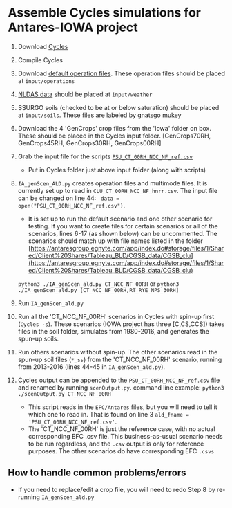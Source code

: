 # Assemble Cycles simulations for Antares-IOWA project

1. Download [Cycles](https://github.com/PSUmodeling/Cycles/releases/)
2. Compile Cycles
3. Download [default operation files](https://psu.app.box.com/folder/117602483623). These operation files should be placed at `input/operations`
4. [NLDAS data](https://psu.box.com/s/e368o112isdj1pszwtoc8c87so9g5ck2) should be placed at `input/weather`
5. SSURGO soils (checked to be at or below saturation) should be placed at `input/soils`. These files are labeled by gnatsgo mukey
6. Download the 4 'GenCrops' crop files from the 'Iowa' folder on box. These should be placed in the Cycles input folder. [GenCrops70RH, GenCrops45RH, GenCrops30RH, GenCrops00RH]
7. Grab the input file for the scripts [`PSU_CT_00RH_NCC_NF_ref.csv`](https://psu.app.box.com/folder/117603443837)
   - Put in Cycles folder just above input folder (along with scripts)
8. `IA_genScen_ALD.py` creates operation files and multimode files. It is currently set up to read in `CLU_CT_00RH_NCC_NF_hnrr.csv`. The input file can be changed on line 44: ` data = open("PSU_CT_00RH_NCC_NF_ref.csv")`.
    - It is set up to run the default scenario and one other scenario for testing. If you want to create files for certain scenarios or all of the scenarios, lines 6-17 (as shown below) can be uncommented. The scenarios should match up with file names listed in the folder [https://antaresgroup.egnyte.com/app/index.do#storage/files/1/Shared/Client%20Shares/Tableau_BLD/CGSB_data/CGSB_clu](https://antaresgroup.egnyte.com/app/index.do#storage/files/1/Shared/Client%20Shares/Tableau_BLD/CGSB_data/CGSB_clu)

    `python3 ./IA_genScen_ald.py CT_NCC_NF_00RH` or `python3 ./IA_genScen_ald.py [CT_NCC_NF_00RH,RT_RYE_NPS_30RH]`
    
9. Run `IA_genScen_ald.py`
10. Run all the 'CT_NCC_NF_00RH' scenarios in Cycles with spin-up first (`Cycles -s`). These scenarios (IOWA project has three [C,CS,CCS]) takes files in the soil folder, simulates from 1980-2016, and generates the spun-up soils.
11. Run others scenarios without spin-up. The other scenarios read in the spun-up soil files (`*_ss`) from the 'CT_NCC_NF_00RH' scenario, running from 2013-2016 (lines 44-45 in `IA_genScen_ald.py`).
12. Cycles output can be appended to the `PSU_CT_00RH_NCC_NF_ref.csv` file and renamed by running `scenOutput.py`. 
    command line example: `python3 ./scenOutput.py CT_NCC_NF_00RH`
    - This script reads in the `EFC/Antares` files, but you will need to tell it which one to read in. That is found on line 3 `ald_fname = 'PSU_CT_00RH_NCC_NF_ref.csv'`.
    - The 'CT_NCC_NF_00RH' is just the reference case, with no actual corresponding EFC .csv file. This business-as-usual scenario needs to be run regardless, and the `.csv` output is only for reference purposes. The other scenarios do have corresponding EFC `.csvs`

## How to handle common problems/errors
- If you need to replace/edit a crop file, you will need to redo Step 8 by re-running `IA_genScen_ald.py`





